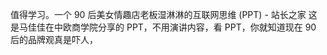 值得学习。一个 90 后美女情趣店老板湿淋淋的互联网思维 (PPT) - 站长之家 这是马佳佳在中欧商学院分享的 PPT，不用演讲内容，看 PPT，你就知道现在 90 后的品牌观真是吓人，   ​​​​